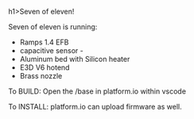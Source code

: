 h1>Seven of eleven!</h1>

Seven of eleven is running:
 * Ramps 1.4 EFB
 * capacitive sensor - 
 * Aluminum bed with Silicon heater 
 * E3D V6 hotend
 * Brass nozzle



To BUILD:
Open the /base in platform.io within vscode

To INSTALL:
platform.io can upload firmware as well.


